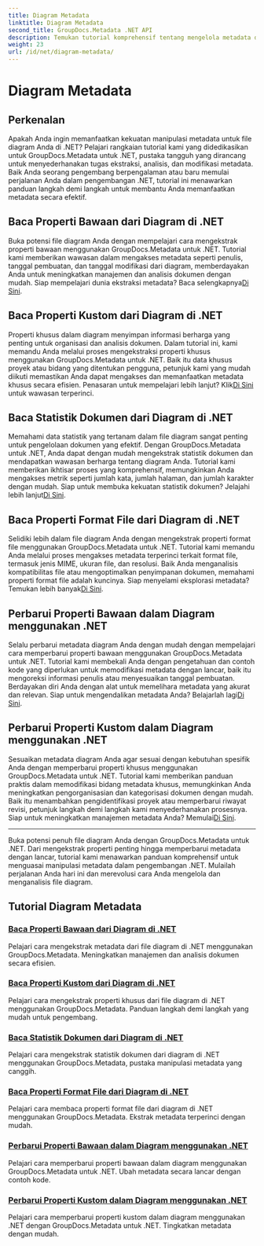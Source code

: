 ```yaml
---
title: Diagram Metadata
linktitle: Diagram Metadata
second_title: GroupDocs.Metadata .NET API
description: Temukan tutorial komprehensif tentang mengelola metadata diagram dengan GroupDocs.Metadata untuk .NET. Ekstrak, perbarui, dan analisis properti dengan mudah.
weight: 23
url: /id/net/diagram-metadata/
---
```


# Diagram Metadata

## Perkenalan

Apakah Anda ingin memanfaatkan kekuatan manipulasi metadata untuk file diagram Anda di .NET? Pelajari rangkaian tutorial kami yang didedikasikan untuk GroupDocs.Metadata untuk .NET, pustaka tangguh yang dirancang untuk menyederhanakan tugas ekstraksi, analisis, dan modifikasi metadata. Baik Anda seorang pengembang berpengalaman atau baru memulai perjalanan Anda dalam pengembangan .NET, tutorial ini menawarkan panduan langkah demi langkah untuk membantu Anda memanfaatkan metadata secara efektif.

## Baca Properti Bawaan dari Diagram di .NET

 Buka potensi file diagram Anda dengan mempelajari cara mengekstrak properti bawaan menggunakan GroupDocs.Metadata untuk .NET. Tutorial kami memberikan wawasan dalam mengakses metadata seperti penulis, tanggal pembuatan, dan tanggal modifikasi dari diagram, memberdayakan Anda untuk meningkatkan manajemen dan analisis dokumen dengan mudah. Siap mempelajari dunia ekstraksi metadata? Baca selengkapnya[Di Sini](./read-built-in-properties-diagrams/).

## Baca Properti Kustom dari Diagram di .NET

Properti khusus dalam diagram menyimpan informasi berharga yang penting untuk organisasi dan analisis dokumen. Dalam tutorial ini, kami memandu Anda melalui proses mengekstraksi properti khusus menggunakan GroupDocs.Metadata untuk .NET. Baik itu data khusus proyek atau bidang yang ditentukan pengguna, petunjuk kami yang mudah diikuti memastikan Anda dapat mengakses dan memanfaatkan metadata khusus secara efisien. Penasaran untuk mempelajari lebih lanjut? Klik[Di Sini](./read-custom-properties-diagrams/) untuk wawasan terperinci.

## Baca Statistik Dokumen dari Diagram di .NET

 Memahami data statistik yang tertanam dalam file diagram sangat penting untuk pengelolaan dokumen yang efektif. Dengan GroupDocs.Metadata untuk .NET, Anda dapat dengan mudah mengekstrak statistik dokumen dan mendapatkan wawasan berharga tentang diagram Anda. Tutorial kami memberikan ikhtisar proses yang komprehensif, memungkinkan Anda mengakses metrik seperti jumlah kata, jumlah halaman, dan jumlah karakter dengan mudah. Siap untuk membuka kekuatan statistik dokumen? Jelajahi lebih lanjut[Di Sini](./read-document-statistics-diagrams/).

## Baca Properti Format File dari Diagram di .NET

Selidiki lebih dalam file diagram Anda dengan mengekstrak properti format file menggunakan GroupDocs.Metadata untuk .NET. Tutorial kami memandu Anda melalui proses mengakses metadata terperinci terkait format file, termasuk jenis MIME, ukuran file, dan resolusi. Baik Anda menganalisis kompatibilitas file atau mengoptimalkan penyimpanan dokumen, memahami properti format file adalah kuncinya. Siap menyelami eksplorasi metadata? Temukan lebih banyak[Di Sini](./read-file-format-properties-diagrams/).

## Perbarui Properti Bawaan dalam Diagram menggunakan .NET

 Selalu perbarui metadata diagram Anda dengan mudah dengan mempelajari cara memperbarui properti bawaan menggunakan GroupDocs.Metadata untuk .NET. Tutorial kami membekali Anda dengan pengetahuan dan contoh kode yang diperlukan untuk memodifikasi metadata dengan lancar, baik itu mengoreksi informasi penulis atau menyesuaikan tanggal pembuatan. Berdayakan diri Anda dengan alat untuk memelihara metadata yang akurat dan relevan. Siap untuk mengendalikan metadata Anda? Belajarlah lagi[Di Sini](./update-built-in-properties-diagrams/).

## Perbarui Properti Kustom dalam Diagram menggunakan .NET

Sesuaikan metadata diagram Anda agar sesuai dengan kebutuhan spesifik Anda dengan memperbarui properti khusus menggunakan GroupDocs.Metadata untuk .NET. Tutorial kami memberikan panduan praktis dalam memodifikasi bidang metadata khusus, memungkinkan Anda meningkatkan pengorganisasian dan kategorisasi dokumen dengan mudah. Baik itu menambahkan pengidentifikasi proyek atau memperbarui riwayat revisi, petunjuk langkah demi langkah kami menyederhanakan prosesnya. Siap untuk meningkatkan manajemen metadata Anda? Memulai[Di Sini](./update-custom-properties-diagrams/).

----

Buka potensi penuh file diagram Anda dengan GroupDocs.Metadata untuk .NET. Dari mengekstrak properti penting hingga memperbarui metadata dengan lancar, tutorial kami menawarkan panduan komprehensif untuk menguasai manipulasi metadata dalam pengembangan .NET. Mulailah perjalanan Anda hari ini dan merevolusi cara Anda mengelola dan menganalisis file diagram.
## Tutorial Diagram Metadata
### [Baca Properti Bawaan dari Diagram di .NET](./read-built-in-properties-diagrams/)
Pelajari cara mengekstrak metadata dari file diagram di .NET menggunakan GroupDocs.Metadata. Meningkatkan manajemen dan analisis dokumen secara efisien.
### [Baca Properti Kustom dari Diagram di .NET](./read-custom-properties-diagrams/)
Pelajari cara mengekstrak properti khusus dari file diagram di .NET menggunakan GroupDocs.Metadata. Panduan langkah demi langkah yang mudah untuk pengembang.
### [Baca Statistik Dokumen dari Diagram di .NET](./read-document-statistics-diagrams/)
Pelajari cara mengekstrak statistik dokumen dari diagram di .NET menggunakan GroupDocs.Metadata, pustaka manipulasi metadata yang canggih.
### [Baca Properti Format File dari Diagram di .NET](./read-file-format-properties-diagrams/)
Pelajari cara membaca properti format file dari diagram di .NET menggunakan GroupDocs.Metadata. Ekstrak metadata terperinci dengan mudah.
### [Perbarui Properti Bawaan dalam Diagram menggunakan .NET](./update-built-in-properties-diagrams/)
Pelajari cara memperbarui properti bawaan dalam diagram menggunakan GroupDocs.Metadata untuk .NET. Ubah metadata secara lancar dengan contoh kode.
### [Perbarui Properti Kustom dalam Diagram menggunakan .NET](./update-custom-properties-diagrams/)
Pelajari cara memperbarui properti kustom dalam diagram menggunakan .NET dengan GroupDocs.Metadata untuk .NET. Tingkatkan metadata dengan mudah.